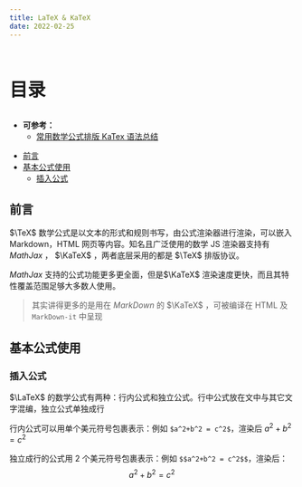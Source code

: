 ```yaml
---
title: LaTeX & KaTeX
date: 2022-02-25
---
```


<br><p style="font-size: 32px; font-weight: bold;">目录</p>

- **可参考：**
  - [常用数学公式排版 KaTex 语法总结](https://kissingfire123.github.io/2022/02/18_%E6%95%B0%E5%AD%A6%E5%85%AC%E5%BC%8Fkatex%E5%B8%B8%E7%94%A8%E8%AF%AD%E6%B3%95%E6%80%BB%E7%BB%93/)

<!-- @import "[TOC]" {cmd="toc" depthFrom=1 depthTo=6 orderedList=false} -->

<!-- code_chunk_output -->

- [前言](#前言)
- [基本公式使用](#基本公式使用)
  - [插入公式](#插入公式)

<!-- /code_chunk_output -->

## 前言

$\TeX$ 数学公式是以文本的形式和规则书写，由公式渲染器进行渲染，可以嵌入 Markdown，HTML 网页等内容。知名且广泛使用的数学 JS 渲染器支持有 $MathJax$ ， $\KaTeX$ ，两者底层采用的都是 $\TeX$ 排版协议。

$MathJax$ 支持的公式功能更多更全面，但是$\KaTeX$ 渲染速度更快，而且其特性覆盖范围足够大多数人使用。

> 其实讲得更多的是用在 $MarkDown$ 的 $\KaTeX$ ，可被编译在 HTML 及 `MarkDown-it` 中呈现

## 基本公式使用

### 插入公式

$\LaTeX$ 的数学公式有两种：行内公式和独立公式。行中公式放在文中与其它文字混编，独立公式单独成行

行内公式可以用单个美元符号包裹表示：例如 `$a^2+b^2 = c^2$`，渲染后 $a^2+b^2 = c^2$

独立成行的公式用 2 个美元符号包裹表示：例如 `$$a^2+b^2 = c^2$$`，渲染后：
$$a^2+b^2 = c^2$$
